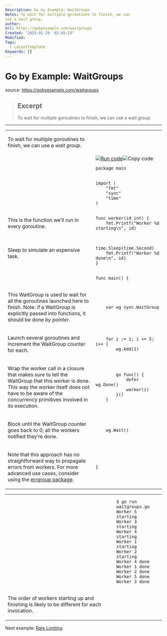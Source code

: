 ```yaml
---
Description: Go by Example: WaitGroups
Notes: To wait for multiple goroutines to finish, we can
use a wait group.
author: 
Url: https://gobyexample.com/waitgroups
Created: "2025-01-29  02:45:23"
Modified: 
Tags:
  - LatextTemplate
Keywords: []
---
```


# Go by Example: WaitGroups

source: https://gobyexample.com/waitgroups

> ## Excerpt
> To wait for multiple goroutines to finish, we can
use a wait group.

---
<table><tbody><tr><td><p>To wait for multiple goroutines to finish, we can use a <em>wait group</em>.</p></td><td></td></tr><tr><td></td><td><a href="https://go.dev/play/p/fC_Chrkb5uA"><img title="Run code" src="https://gobyexample.com/play.png"></a><img title="Copy code" src="https://gobyexample.com/clipboard.png"><pre><code><span><span><span>package</span> <span>main</span></span></span></code></pre></td></tr><tr><td></td><td><pre><code><span><span><span>import</span> <span>(</span>
</span></span><span><span>    <span>"fmt"</span>
</span></span><span><span>    <span>"sync"</span>
</span></span><span><span>    <span>"time"</span>
</span></span><span><span><span>)</span></span></span></code></pre></td></tr><tr><td><p>This is the function we’ll run in every goroutine.</p></td><td><pre><code><span><span><span>func</span> <span>worker</span><span>(</span><span>id</span> <span>int</span><span>)</span> <span>{</span>
</span></span><span><span>    <span>fmt</span><span>.</span><span>Printf</span><span>(</span><span>"Worker %d starting\n"</span><span>,</span> <span>id</span><span>)</span></span></span></code></pre></td></tr><tr><td><p>Sleep to simulate an expensive task.</p></td><td><pre><code><span><span>    <span>time</span><span>.</span><span>Sleep</span><span>(</span><span>time</span><span>.</span><span>Second</span><span>)</span>
</span></span><span><span>    <span>fmt</span><span>.</span><span>Printf</span><span>(</span><span>"Worker %d done\n"</span><span>,</span> <span>id</span><span>)</span>
</span></span><span><span><span>}</span></span></span></code></pre></td></tr><tr><td></td><td><pre><code><span><span><span>func</span> <span>main</span><span>()</span> <span>{</span></span></span></code></pre></td></tr><tr><td><p>This WaitGroup is used to wait for all the goroutines launched here to finish. Note: if a WaitGroup is explicitly passed into functions, it should be done <em>by pointer</em>.</p></td><td><pre><code><span><span>    <span>var</span> <span>wg</span> <span>sync</span><span>.</span><span>WaitGroup</span></span></span></code></pre></td></tr><tr><td><p>Launch several goroutines and increment the WaitGroup counter for each.</p></td><td><pre><code><span><span>    <span>for</span> <span>i</span> <span>:=</span> <span>1</span><span>;</span> <span>i</span> <span>&lt;=</span> <span>5</span><span>;</span> <span>i</span><span>++</span> <span>{</span>
</span></span><span><span>        <span>wg</span><span>.</span><span>Add</span><span>(</span><span>1</span><span>)</span></span></span></code></pre></td></tr><tr><td><p>Wrap the worker call in a closure that makes sure to tell the WaitGroup that this worker is done. This way the worker itself does not have to be aware of the concurrency primitives involved in its execution.</p></td><td><pre><code><span><span>        <span>go</span> <span>func</span><span>()</span> <span>{</span>
</span></span><span><span>            <span>defer</span> <span>wg</span><span>.</span><span>Done</span><span>()</span>
</span></span><span><span>            <span>worker</span><span>(</span><span>i</span><span>)</span>
</span></span><span><span>        <span>}()</span>
</span></span><span><span>    <span>}</span></span></span></code></pre></td></tr><tr><td><p>Block until the WaitGroup counter goes back to 0; all the workers notified they’re done.</p></td><td><pre><code><span><span>    <span>wg</span><span>.</span><span>Wait</span><span>()</span></span></span></code></pre></td></tr><tr><td><p>Note that this approach has no straightforward way to propagate errors from workers. For more advanced use cases, consider using the <a href="https://pkg.go.dev/golang.org/x/sync/errgroup">errgroup package</a>.</p></td><td><pre><code><span><span><span>}</span></span></span></code></pre></td></tr></tbody></table>

<table><tbody><tr><td></td><td><pre><code><span><span><span>$</span> go run waitgroups.go
</span></span><span><span><span>Worker 5 starting
</span></span></span><span><span><span>Worker 3 starting
</span></span></span><span><span><span>Worker 4 starting
</span></span></span><span><span><span>Worker 1 starting
</span></span></span><span><span><span>Worker 2 starting
</span></span></span><span><span><span>Worker 4 done
</span></span></span><span><span><span>Worker 1 done
</span></span></span><span><span><span>Worker 2 done
</span></span></span><span><span><span>Worker 5 done
</span></span></span><span><span><span>Worker 3 done</span></span></span></code></pre></td></tr><tr><td><p>The order of workers starting up and finishing is likely to be different for each invocation.</p></td><td></td></tr></tbody></table>

Next example: [Rate Limiting](https://gobyexample.com/rate-limiting).
